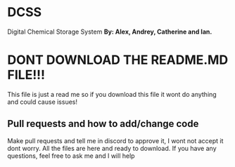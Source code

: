 # DCSS
Digital Chemical Storage System
**By: Alex, Andrey, Catherine and Ian.**

# DONT DOWNLOAD THE README.MD FILE!!!
This file is just a read me so if you download this file it wont do anything and could cause issues!

## Pull requests and how to add/change code
Make pull requests and tell me in discord to approve it, I wont not accept it dont worry. All the files are here and ready to download. If you have any questions, feel free to ask me and I will help
